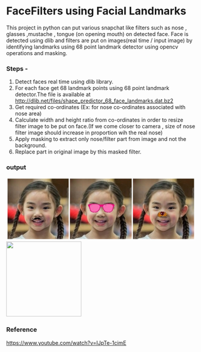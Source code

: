 # FaceFilters using Facial Landmarks

This project in python can put various snapchat like filters such as nose , glasses ,mustache , tongue (on opening mouth) on detected face. 
Face is detected using dlib and filters are put on images(real time / input image) by identifying landmarks using 68 point landmark detector using opencv operations and masking.<br>

### Steps -
1. Detect faces real time using dlib library.
2. For each face get 68 landmark points using 68 point landmark detector.The file is available at http://dlib.net/files/shape_predictor_68_face_landmarks.dat.bz2
3. Get required co-ordinates (Ex: for nose co-ordinates associated with nose area)
4. Calculate width and height ratio from co-ordinates in order to resize filter image to be put on face.(If we come closer to camera , size of nose filter image should increase in proportion wih the real nose)
5. Apply masking to extract only nose/filter part from image and not the background.
6. Replace part in original image by this masked filter.

### output
![output image](Output/Output.jpg)
<img src="Output/Output.gif" width="200" height="200">

### Reference 
https://www.youtube.com/watch?v=IJpTe-1cimE


